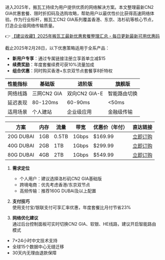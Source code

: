 
进入2025年，搬瓦工持续为用户提供优质的网络解决方案。本文整理最新CN2 GIA优惠套餐、限时折扣码及选购攻略，帮助用户以最优性价比获得高速网络体验。作为行业标杆，搬瓦工CN2 GIA系列覆盖香港、东京、洛杉矶等核心节点，打造企业级网络传输质量。

👉 [【建议收藏】2025年搬瓦工最新优惠套餐整理汇总 - 每日更新最新可用优惠码](https://bit.ly/banwagon)

截止2025年2月28日，以下优惠策略适用于全系产品：
- **新用户专享**：通过专属链接注册立享首单立减$15
- **续费奖励**：年度套餐续费可获10%流量加成
- **组合优惠**：同时购买香港+东京双节点套餐享8折特权

| 性能指标   | 基础版         | 进阶版         | 旗舰版         |
|------------|----------------|----------------|----------------|
| 网络线路   | 三网CN2 GIA    | 双向CN2 GIA-E  | 智能路由切换   |
| 延迟表现   | 80-120ms       | 60-90ms        | <50ms          |
| 适用场景   | 个人建站       | 企业级应用     | 金融级传输     |

| 方案        | 内存  | 流量   | 带宽   | 优惠价（年付） | 直达链接                  |
|-------------|-------|--------|--------|----------------|---------------------------|
| 20G DUBAI   | 1GB   | 0.5TB  | 1Gbps  | $169.99        | [立即订购](https://bit.ly/banwagon) |
| 40G DUBAI   | 2GB   | 1TB    | 1Gbps  | $299.99        | [立即订购](https://bit.ly/banwagon) |
| 80G DUBAI   | 4GB   | 2TB    | 1Gbps  | $549.99        | [立即订购](https://bit.ly/banwagon) |

1. **需求定位**  
   - 个人用户：建议选择洛杉矶CN2 GIA基础版
   - 跨境电商：优先考虑香港/东京双节点
   - 高频传输：推荐160G DUBAI及以上配置

2. **支付技巧**  
   使用支付宝/银联支付可享汇率优惠，年度套餐比月付节省23%

3. **网络优化建议**  
   通过后台控制面板可实时切换CN2 GIA、软银、HE线路，建议开启智能路由模式

- 7×24小时中文技术支持
- 全球15个数据中心无缝迁移
- 30天内无理由退款保障
